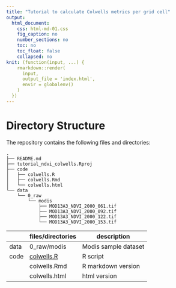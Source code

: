 ```yaml
---
title: "Tutorial to calculate Colwells metrics per grid cell"
output:
  html_document:
    css: html-md-01.css
    fig_caption: no
    number_sections: no
    toc: no
    toc_float: false
    collapsed: no
knit: (function(input, ...) {
    rmarkdown::render(
      input,
      output_file = 'index.html',
      envir = globalenv()
    )
  })
---
```


# Directory Structure 

The repository contains the following files and directories:

```
. 
├── README.md
├── tutorial_ndvi_colwells.Rproj
├── code
│   ├── colwells.R
│   ├── colwells.Rmd
│   └── colwells.html
└── data
    └── 0_raw
        └── modis
            ├── MOD13A3_NDVI_2000_061.tif
            ├── MOD13A3_NDVI_2000_092.tif
            ├── MOD13A3_NDVI_2000_122.tif
            └── MOD13A3_NDVI_2000_153.tif
```


|           |   files/directories |  description          |
|-----------|---------------------|-----------------------|
| data      |      0_raw/modis    | Modis sample dataset  |
| code      |      [colwells.R](https://github.com/EUROMAMMALS/tutorial_ndvi_colwells/blob/main/code/colwells.R)    | R script              |            
|           |      colwells.Rmd   | R markdown version    |       
|           |      colwells.html  | html version          |






